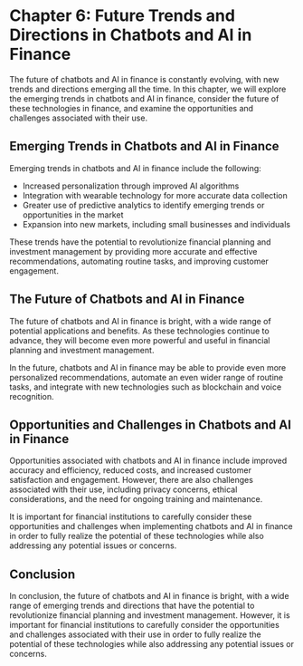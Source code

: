 Chapter 6: Future Trends and Directions in Chatbots and AI in Finance
=====================================================================

The future of chatbots and AI in finance is constantly evolving, with new trends and directions emerging all the time. In this chapter, we will explore the emerging trends in chatbots and AI in finance, consider the future of these technologies in finance, and examine the opportunities and challenges associated with their use.

Emerging Trends in Chatbots and AI in Finance
---------------------------------------------

Emerging trends in chatbots and AI in finance include the following:

* Increased personalization through improved AI algorithms
* Integration with wearable technology for more accurate data collection
* Greater use of predictive analytics to identify emerging trends or opportunities in the market
* Expansion into new markets, including small businesses and individuals

These trends have the potential to revolutionize financial planning and investment management by providing more accurate and effective recommendations, automating routine tasks, and improving customer engagement.

The Future of Chatbots and AI in Finance
----------------------------------------

The future of chatbots and AI in finance is bright, with a wide range of potential applications and benefits. As these technologies continue to advance, they will become even more powerful and useful in financial planning and investment management.

In the future, chatbots and AI in finance may be able to provide even more personalized recommendations, automate an even wider range of routine tasks, and integrate with new technologies such as blockchain and voice recognition.

Opportunities and Challenges in Chatbots and AI in Finance
----------------------------------------------------------

Opportunities associated with chatbots and AI in finance include improved accuracy and efficiency, reduced costs, and increased customer satisfaction and engagement. However, there are also challenges associated with their use, including privacy concerns, ethical considerations, and the need for ongoing training and maintenance.

It is important for financial institutions to carefully consider these opportunities and challenges when implementing chatbots and AI in finance in order to fully realize the potential of these technologies while also addressing any potential issues or concerns.

Conclusion
----------

In conclusion, the future of chatbots and AI in finance is bright, with a wide range of emerging trends and directions that have the potential to revolutionize financial planning and investment management. However, it is important for financial institutions to carefully consider the opportunities and challenges associated with their use in order to fully realize the potential of these technologies while also addressing any potential issues or concerns.


